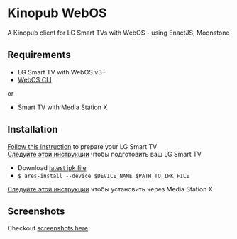 # Kinopub WebOS

A Kinopub client for LG Smart TVs with WebOS - using EnactJS, Moonstone

## Requirements

- LG Smart TV with WebOS v3+
- [WebOS CLI](https://webostv.developer.lge.com/sdk/installation/)

or

- Smart TV with Media Station X

## Installation

[Follow this instruction](https://webostv.developer.lge.com/develop/app-test) to prepare your LG Smart TV  
[Следуйте этой инструкции](https://bit.ly/3uyLWkl) чтобы подготовить ваш LG Smart TV

- Download [latest ipk file](https://github.com/adascal/kinopub.webos/releases/latest)
- `$ ares-install --device $DEVICE_NAME $PATH_TO_IPK_FILE`

[Следуйте этой инструкции](https://bit.ly/3s4YoYg) чтобы установить через Media Station X

## Screenshots

Checkout [screenshots here](./SCREENSHOTS.md)
